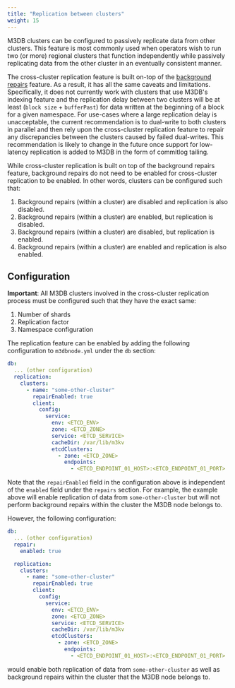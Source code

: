 ```yaml
---
title: "Replication between clusters"
weight: 15
---
```


M3DB clusters can be configured to passively replicate data from other clusters. This feature is most commonly used when operators wish to run two (or more) regional clusters that function independently while passively replicating data from the other cluster in an eventually consistent manner.

The cross-cluster replication feature is built on-top of the [background repairs](/v0.15.17/docs/operational_guide/repairs) feature. As a result, it has all the same caveats and limitations. Specifically, it does not currently work with clusters that use M3DB's indexing feature and the replication delay between two clusters will be at least (`block size` + `bufferPast`) for data written at the beginning of a block for a given namespace. For use-cases where a large replication delay is unacceptable, the current recommendation is to dual-write to both clusters in parallel and then rely upon the cross-cluster replication feature to repair any discrepancies between the clusters caused by failed dual-writes. This recommendation is likely to change in the future once support for low-latency replication is added to M3DB in the form of commitlog tailing.

While cross-cluster replication is built on top of the background repairs feature, background repairs do not need to be enabled for cross-cluster replication to be enabled. In other words, clusters can be configured such that:

1.  Background repairs (within a cluster) are disabled and replication is also disabled.
2.  Background repairs (within a cluster) are enabled, but replication is disabled.
3.  Background repairs (within a cluster) are disabled, but replication is enabled.
4.  Background repairs (within a cluster) are enabled and replication is also enabled.

## Configuration

**Important**: All M3DB clusters involved in the cross-cluster replication process must be configured such that they have the exact same:

1.  Number of shards
2.  Replication factor
3.  Namespace configuration

The replication feature can be enabled by adding the following configuration to `m3dbnode.yml` under the `db` section:

```yaml
db:
  ... (other configuration)
  replication:
    clusters:
      - name: "some-other-cluster"
        repairEnabled: true
        client:
          config:
            service:
              env: <ETCD_ENV>
              zone: <ETCD_ZONE>
              service: <ETCD_SERVICE>
              cacheDir: /var/lib/m3kv
              etcdClusters:
                - zone: <ETCD_ZONE>
                  endpoints:
                    - <ETCD_ENDPOINT_01_HOST>:<ETCD_ENDPOINT_01_PORT>
```

Note that the `repairEnabled` field in the configuration above is independent of the `enabled` field under the `repairs` section. For example, the example above will enable replication of data from `some-other-cluster` but will not perform background repairs within the cluster the M3DB node belongs to.

However, the following configuration:

```yaml
db:
  ... (other configuration)
  repair:
    enabled: true

  replication:
    clusters:
      - name: "some-other-cluster"
        repairEnabled: true
        client:
          config:
            service:
              env: <ETCD_ENV>
              zone: <ETCD_ZONE>
              service: <ETCD_SERVICE>
              cacheDir: /var/lib/m3kv
              etcdClusters:
                - zone: <ETCD_ZONE>
                  endpoints:
                    - <ETCD_ENDPOINT_01_HOST>:<ETCD_ENDPOINT_01_PORT>
```

would enable both replication of data from `some-other-cluster` as well as background repairs within the cluster that the M3DB node belongs to.
